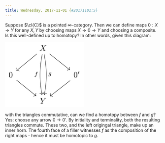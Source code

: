 ```yaml
---
title: Wednesday, 2017-11-01 {#20171101:S}
---
```

Suppose $\cl{C}$ is a pointed $\infty$-category. Then we can define maps
$0: X \to Y$ for any $X,Y$ by choosing maps $X \to 0 \to Y$ and choosing
a composite. Is this well-defined up to homotopy? In other words, given
this diagram:

![](/images/4a786e8ce5ed0a30bf7ec48b891a1178d572c3b0.svg)

with the triangles commutative, can we find a homotopy between $f$ and
$g$? Yes: choose any arrow $0 \to 0'$. By initiality and terminality,
both the resulting triangles commute. These two, and the left origingal
triangle, make up an inner horn. The fourth face of a filler witnesses
$f$ as the composition of the right maps - hence it must be homotopic to
$g$.

